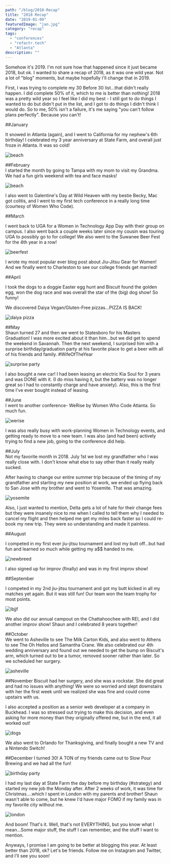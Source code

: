 ```yaml
---
path: "/blog/2018-Recap"
title: "2018 Recap"
date: "2019-01-09"
featuredImage: "jan.jpg"
category: "recap"
tags:
  - "conferences"
  - "refactr.tech"
  - "Atlanta"
description: ""
---
```


Somehow it's 2019. I'm not sure how that happened since it just became 2018, but ok. I wanted to share a recap of 2018, as it was one wild year. Not a lot of "blog" moments, but maybe hopefully I'll change that in 2019.

First, I was trying to complete my 30 Before 30 list...that didn't really happen. I did complete 50% of it, which to me is better than nothing! 2018 was a pretty wild year so I feel like I did my best - I still got to do things I wanted to do but didn't put in the list, and I got to do things I didn't think I would do. So to me, 50% isn't a failure, it's me saying "you can't follow plans perfectly". Because you can't!

##January

It snowed in Atlanta (again), and I went to California for my nephew's 6th birthday! I celebrated my 3 year anniversary at State Farm, and overall just froze in Atlanta. It was so cold!

![beach](jan.jpg)

##February  
I started the month by going to Tampa with my mom to visit my Grandma. We had a fun girls weekend with tea and face masks!

![beach](images/beach.jpg)

I also went to Galentine's Day at Wild Heaven with my bestie Becky, Mac got colitis, and I went to my first tech conference in a really long time (courtesy of Women Who Code).

##March

I went back to UGA for a Women in Technology App Day with their group on campus. I also went back a couple weeks later since my cousin was touring UGA to possibly go to for college! We also went to the Suwanee Beer Fest for the 4th year in a row!

![beerfest](images/beerfest.jpg)

I wrote my most popular ever blog post about Jiu-Jitsu Gear for Women! And we finally went to Charleston to see our college friends get married!

##April

I took the dogs to a doggie Easter egg hunt and Biscuit found the golden egg, won the dog race and was overall the star of the (big) dog show! So funny!

We discovered Daiya Vegan/Gluten-Free pizzas...PIZZA IS BACK!

![daiya pizza](images/daiyapizza.jpg)

##May  
Shaun turned 27 and then we went to Statesboro for his Masters Graduation! I was more excited about it than him...but we did get to spend the weekend in Savannah. Then the next weekend, I surprised him with a surprise birthday/graduation party at his favorite place to get a beer with all of his friends and family. #WifeOfTheYear

![surprise party](images/surpriseparty.jpg)

I also bought a new car! I had been leasing an electric Kia Soul for 3 years and was DONE with it. (I do miss having it, but the battery was no longer great so I had to constantly charge and have anxiety). Also, this is the first time I've ever bought instead of leasing.

##June  
I went to another conference- WeRise by Women Who Code Atlanta. So much fun.

![werise](images/werise.jpg)

I was also really busy with work-planning Women in Technology events, and getting ready to move to a new team. I was also (and had been) actively trying to find a new job, going to the conference did help.

##July  
Not my favorite month in 2018. July 1st we lost my grandfather who I was really close with. I don't know what else to say other than it really really sucked.

After having to change our entire summer trip because of the timing of my grandfather and starting my new position at work, we ended up flying back to San Jose with my brother and went to Yosemite. That was amazing.

![yosemite](images/yosemite.jpg)

Also, I just wanted to mention, Delta gets a lot of hate for their change fees but they were insanely nice to me when I called to tell them why I needed to cancel my flight and then helped me get my miles back faster so I could re-book my new trip. They were so understanding and made it painless.

##August

I competed in my first ever jiu-jitsu tournament and lost my butt off...but had fun and learned so much while getting my a\$\$ handed to me.

![newbreed](images/newbreed.jpg)

I also signed up for improv (finally) and was in my first improv show!

##September

I competed in my 2nd jiu-jitsu tournament and got my butt kicked in all my matches yet again. But it was still fun! Our team won the team trophy for most points.

![ibjjf](images/ibjjf.jpg)

We also did our annual campout on the Chattahoochee with REI, and I did another improv show! Shaun and I celebrated 8 years together!

##October  
We went to Asheville to see The Milk Carton Kids, and also went to Athens to see The Oh Hellos and Samantha Crane. We also celebrated our 4th wedding anniversary and found out we needed to get the bump on Biscuit's arm, which turned out to be a tumor, removed sooner rather than later. So we scheduled her surgery.

![asheville](images/asheville.jpg)

##November
Biscuit had her surgery, and she was a rockstar. She did great and had no issues with anything! We were so worried and slept downstairs with her the first week until we realized she was fine and could come upstairs with us.

I also accepted a position as a senior web developer at a company in Buckhead. I was so stressed out trying to make this decision, and even asking for more money than they originally offered me, but in the end, it all worked out!

![dogs](images/doggos.jpg)

We also went to Orlando for Thanksgiving, and finally bought a new TV and a Nintendo Switch!

##December
I turned 30! A TON of my friends came out to Slow Pour Brewing and we had all the fun!

![birthday party](images/30.jpeg)

I had my last day at State Farm the day before my birthday (#strategy) and started my new job the Monday after. After 2 weeks of work, it was time for Christmas....which I spent in London with my parents and brother! Shaun wasn't able to come, but he knew I'd have major FOMO if my family was in my favorite city without me.

![london](images/london.jpg)

And boom! That's it. Well, that's not EVERYTHING, but you know what I mean...Some major stuff, the stuff I can remember, and the stuff I want to mention.

Anyways, I promise I am going to be better at blogging this year. At least better than 2018, ok? Let's be friends. Follow me on Instagram and Twitter, and I'll see you soon!
